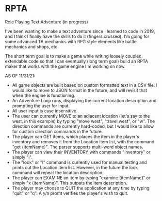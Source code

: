 # RPTA
Role Playing Text Adventure
(in progress)

I've been wanting to make a text adventure since I learned to code in 2019, and I think I finally have the skills to
do it (fingers crossed). I'm going for some advanced TA mechanics with RPG style elements like battle mechanics and
shops, etc.

The short term goal is to make a game while writing loosely coupled, extendable code so that I can eventually (long term
goal) build an RPTA maker that works with the game engine I'm working on now.

AS OF 11/31/21:
- All game objects are built based on custom formatted text in a CSV file. I would like to move to JSON format in the future, and will revisit that when the engine is functioning.
- An Adventure Loop runs, displaying the current location description and prompting the user for input.
- All user input is case insensitive.
- The user can currently MOVE to an adjacent location (let's say to the west, in this example) by typing "move west", "travel west", or "w". The direction commands are currently hard-coded, but I would like to allow for custom direction commands in the future.
- The player can GET items, which places the item in the player's inventory and removes it from the Location item list, with the command "get {itemName}". The parser supports multi-word object names.
- The player can view their INVENTORY with commands "inventory" or simply "i".
- The "look" or "l" command is currently used for manual testing and prints out the Location item list. However, in the future the look command will repeat the location description.
- The player can EXAMINE an item by typing "examine {itemName}" or simply "x {itemName}". This outputs the item description.
- The player may choose to QUIT the application at any time by typing "quit" or "q". A y/n promt verifies the player's wish to quit.
